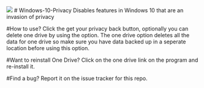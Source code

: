 <html>
<img src="https://i.imgur.com/NYlVYBZ.png"></img>
</html>
# Windows-10-Privacy
Disables features in Windows 10 that are an invasion of privacy

#How to use?
Click the get your privacy back button, optionally you can delete one drive by using the option. The one drive option deletes all the data for one drive so make sure you have data backed up in a seperate location before using this option.

#Want to reinstall One Drive?
Click on the one drive link on the program and re-install it.

#Find a bug?
Report it on the issue tracker for this repo.
